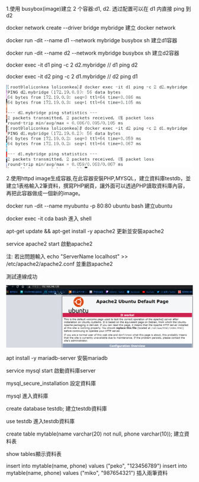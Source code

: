 1.使用 busybox(image)建立 2 个容器:d1, d2. 透过配置可以在 d1 内直接 ping 到 d2

docker network create --driver bridge mybridge 建立 docker network

docker run -dit --name d1 --network mybridge busybox sh 建立d1容器

docker run -dit --name d2 --network mybridge busybox sh 建立d2容器

docker exec -it d1 ping -c 2 d2.mybridge // d1 ping d2


docker exec -it d2 ping -c 2 d1.mybridge // d2 ping d1

![GITHUB](https://github.com/loliconkea/Docker/blob/main/image/期中-01.png)

2.使用httpd image生成容器,在此容器安裝PHP,MYSQL，建立資料庫testdb，並建立1表格輸入2筆資料，撰寫PHP網頁，讓外面可以透過PHP讀取資料庫內容，再把此容器做成一個新的image。

docker run -dit --name myubuntu -p 80:80 ubuntu bash 建立ubuntu

docker exec -it cda bash 進入 shell

apt-get update && apt-get install -y apache2 更新並安裝apache2

service apache2 start 啟動apache2

注: 若出問題輸入 echo "ServerName localhost" >> /etc/apache2/apache2.conf 並重啟apache2

測試連線成功

![GITHUB](https://github.com/loliconkea/Docker/blob/main/image/期中-02.png)

apt install -y mariadb-server 安裝mariadb

service mysql start 啟動資料庫server

mysql_secure_installation 設定資料庫

mysql 進入資料庫

create database testdb; 建立testdb資料庫

use testdb 進入testdb資料庫

create table mytable(name varchar(20) not null, phone varchar(10)); 建立資料表

show tables顯示資料表

insert into mytable(name, phone) values ("peko", "123456789")
insert into mytable(name, phone) values ("miko", "987654321") 插入兩筆資料


